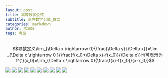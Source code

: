 ```yaml
---
layout: post
title: 高等数学公式
subtitle: 高等数学公式_数二
categories: markdown
author: 淞涧辞
tags: 考研
---
```


$$导数定义\lim_{\Delta x \rightarrow 0}{\frac{\Delta y}{\Delta x}}=\lim _{\Delta x  \rightarrow 0 }{\frac{f(x_0+\Delta  x)-f(x_0)}{\Delta x}}也可表示为f^{'}(x_0)=\lim_{\Delta x  \rightarrow 0}{\frac{f(x)-f(x_0)}{x-x_0}}$$

![](/assets/folder/0.png)
![](/assets/folder/1.png)
![](/assets/folder/2.png)
![](/assets/folder/3.png)
![](/assets/folder/4.png)
![](/assets/folder/5.png)
![](/assets/folder/6.png)
![](/assets/folder/7.png)
![](/assets/folder/8.png)
![](/assets/folder/9.png)